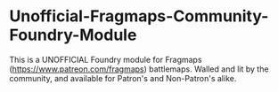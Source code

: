 # Unofficial-Fragmaps-Community-Foundry-Module
This is a UNOFFICIAL Foundry module for Fragmaps (https://www.patreon.com/fragmaps) battlemaps. Walled and lit by the community, and available for Patron's and Non-Patron's alike.
